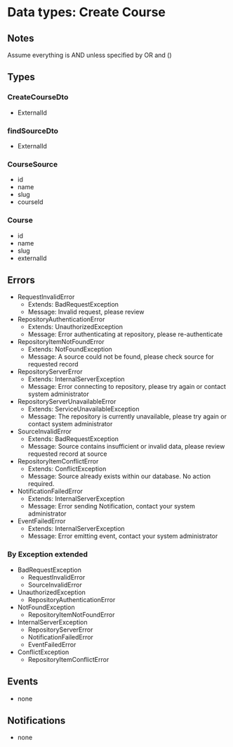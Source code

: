 # Data types: Create Course

## Notes

Assume everything is AND unless specified by OR and ()

## Types

### CreateCourseDto

- ExternalId

### findSourceDto

- ExternalId

### CourseSource

- id
- name
- slug
- courseId

### Course

- id
- name
- slug
- externalId

## Errors

- RequestInvalidError
  - Extends: BadRequestException
  - Message: Invalid request, please review
- RepositoryAuthenticationError
  - Extends: UnauthorizedException
  - Message: Error authenticating at repository, please re-authenticate
- RepositoryItemNotFoundError
  - Extends: NotFoundException
  - Message: A source could not be found, please check source for requested record
- RepositoryServerError
  - Extends: InternalServerException
  - Message: Error connecting to repository, please try again or contact system administrator
- RepositoryServerUnavailableError
  - Extends: ServiceUnavailableException
  - Message: The repository is currently unavailable, please try again or contact system administrator
- SourceInvalidError
  - Extends: BadRequestException
  - Message: Source contains insufficient or invalid data, please review requested record at source
- RepositoryItemConflictError
  - Extends: ConflictException
  - Message: Source already exists within our database. No action required.
- NotificationFailedError
  - Extends: InternalServerException
  - Message: Error sending Notification, contact your system administrator
- EventFailedError
  - Extends: InternalServerException
  - Message: Error emitting event, contact your system administrator

### By Exception extended

- BadRequestException
  - RequestInvalidError
  - SourceInvalidError
- UnauthorizedException
  - RepositoryAuthenticationError
- NotFoundException
  - RepositoryItemNotFoundError
- InternalServerException
  - RepositoryServerError
  - NotificationFailedError
  - EventFailedError
- ConflictException
  - RepositoryItemConflictError

## Events

- none

## Notifications

- none
